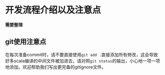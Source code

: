 # 开发流程介绍以及注意点

**需要整理**

## git使用注意点

在每次准备commit时，请不要直接使用`git add .`直接添加所有修改，这会导致好多scala编译的中间文件被加进去，请对照`git status`的输出，小心地一项一项地添加。欢迎帮助我们写出更完备的gitignore文件。 
